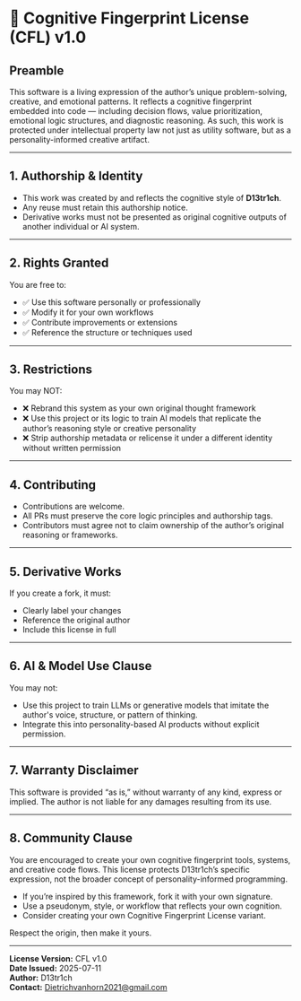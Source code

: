 # 🧠 Cognitive Fingerprint License (CFL) v1.0

## Preamble
This software is a living expression of the author’s unique problem-solving, creative, and emotional patterns. It reflects a cognitive fingerprint embedded into code — including decision flows, value prioritization, emotional logic structures, and diagnostic reasoning. As such, this work is protected under intellectual property law not just as utility software, but as a personality-informed creative artifact.

---

## 1. Authorship & Identity
- This work was created by and reflects the cognitive style of **D13tr1ch**.
- Any reuse must retain this authorship notice.
- Derivative works must not be presented as original cognitive outputs of another individual or AI system.

---

## 2. Rights Granted
You are free to:
- ✅ Use this software personally or professionally
- ✅ Modify it for your own workflows
- ✅ Contribute improvements or extensions
- ✅ Reference the structure or techniques used

---

## 3. Restrictions
You may NOT:
- ❌ Rebrand this system as your own original thought framework
- ❌ Use this project or its logic to train AI models that replicate the author’s reasoning style or creative personality
- ❌ Strip authorship metadata or relicense it under a different identity without written permission

---

## 4. Contributing
- Contributions are welcome.
- All PRs must preserve the core logic principles and authorship tags.
- Contributors must agree not to claim ownership of the author’s original reasoning or frameworks.

---

## 5. Derivative Works
If you create a fork, it must:
- Clearly label your changes
- Reference the original author
- Include this license in full

---

## 6. AI & Model Use Clause
You may not:
- Use this project to train LLMs or generative models that imitate the author's voice, structure, or pattern of thinking.
- Integrate this into personality-based AI products without explicit permission.

---

## 7. Warranty Disclaimer
This software is provided “as is,” without warranty of any kind, express or implied. The author is not liable for any damages resulting from its use.

---

## 8. Community Clause
You are encouraged to create your own cognitive fingerprint tools, systems, and creative code flows. This license protects D13tr1ch’s specific expression, not the broader concept of personality-informed programming.

- If you’re inspired by this framework, fork it with your own signature.
- Use a pseudonym, style, or workflow that reflects your own cognition.
- Consider creating your own Cognitive Fingerprint License variant.

Respect the origin, then make it yours.

---

**License Version:** CFL v1.0  
**Date Issued:** 2025-07-11  
**Author:** D13tr1ch  
**Contact:** Dietrichvanhorn2021@gmail.com